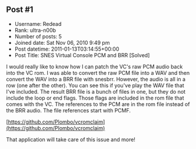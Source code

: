 ## Post #1
- Username: Redead
- Rank: ultra-n00b
- Number of posts: 5
- Joined date: Sat Nov 06, 2010 9:49 pm
- Post datetime: 2011-01-13T03:14:55+00:00
- Post Title: SNES Virtual Console PCM and BRR [Solved]

I would really like to know how I can patch the VC's raw PCM audio back into the VC rom. I was able to convert the raw PCM file into a WAV and then convert the WAV into a BRR file with snesbrr. However, the audio is all in a row (one after the other). You can see this if you've play the WAV file that I've included. The result BRR file is a bunch of files in one, but they do not include the loop or end flags. Those flags are included in the rom file that comes with the VC. The references to the PCM are in the rom file instead of the BRR audio.
The file references start with PCMF.

[https://github.com/Plombo/vcromclaim](https://github.com/Plombo/vcromclaim)

That application will take care of this issue and more!
